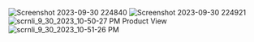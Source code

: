 
![Screenshot 2023-09-30 224840](https://github.com/gargasaha/EcommerceSite/assets/92121621/4dc70421-0f40-468e-a7f1-e8a5e98dd784)
![Screenshot 2023-09-30 224921](https://github.com/gargasaha/EcommerceSite/assets/92121621/df6f4acf-e89b-4fd8-883b-94e864830001)
![scrnli_9_30_2023_10-50-27 PM](https://github.com/gargasaha/EcommerceSite/assets/92121621/a401e924-8859-484c-a512-32902b7a53f4)
Product View
![scrnli_9_30_2023_10-51-26 PM](https://github.com/gargasaha/EcommerceSite/assets/92121621/a8f5024d-c711-4b88-b01d-47a7aa70a6e4)
